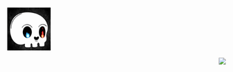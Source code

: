 <p>
  <p align="left">
            <img src =https://github.com/Slayer98/Slayer98/blob/main/_main.gif width="100" height="100" >  
  </p>

  <p align="right">
             <img src =https://github.com/Slayer98/Slayer98/blob/main/src/void.gif>  
  </p>
</p>

<!---# Hello --->
